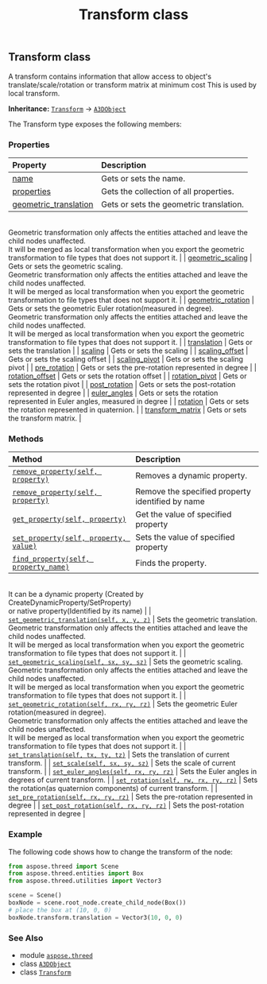 ﻿---
title: Transform class
second_title: Aspose.3D for Python via .NET API References
description: 
type: docs
weight: 230
url: /python-net/aspose.threed/transform/
is_root: false
---

## Transform class

A transform contains information that allow access to object's translate/scale/rotation or transform matrix at minimum cost
This is used by local transform.



**Inheritance:** [`Transform`](/3d/python-net/aspose.threed/transform) → 
[`A3DObject`](/3d/python-net/aspose.threed/a3dobject)



The Transform type exposes the following members:

### Properties
| Property | Description |
| :- | :- |
| [name](/3d/python-net/aspose.threed/transform/name) | Gets or sets the name. |
| [properties](/3d/python-net/aspose.threed/transform/properties) | Gets the collection of all properties. |
| [geometric_translation](/3d/python-net/aspose.threed/transform/geometric_translation) | Gets or sets the geometric translation. <br/>Geometric transformation only affects the entities attached and leave the child nodes unaffected.<br/>It will be merged as local transformation when you export the geometric transformation to file types that does not support it. |
| [geometric_scaling](/3d/python-net/aspose.threed/transform/geometric_scaling) | Gets or sets the geometric scaling. <br/>Geometric transformation only affects the entities attached and leave the child nodes unaffected.<br/>It will be merged as local transformation when you export the geometric transformation to file types that does not support it. |
| [geometric_rotation](/3d/python-net/aspose.threed/transform/geometric_rotation) | Gets or sets the geometric Euler rotation(measured in degree). <br/>Geometric transformation only affects the entities attached and leave the child nodes unaffected.<br/>It will be merged as local transformation when you export the geometric transformation to file types that does not support it. |
| [translation](/3d/python-net/aspose.threed/transform/translation) | Gets or sets the translation |
| [scaling](/3d/python-net/aspose.threed/transform/scaling) | Gets or sets the scaling |
| [scaling_offset](/3d/python-net/aspose.threed/transform/scaling_offset) | Gets or sets the scaling offset |
| [scaling_pivot](/3d/python-net/aspose.threed/transform/scaling_pivot) | Gets or sets the scaling pivot |
| [pre_rotation](/3d/python-net/aspose.threed/transform/pre_rotation) | Gets or sets the pre-rotation represented in degree |
| [rotation_offset](/3d/python-net/aspose.threed/transform/rotation_offset) | Gets or sets the rotation offset |
| [rotation_pivot](/3d/python-net/aspose.threed/transform/rotation_pivot) | Gets or sets the rotation pivot |
| [post_rotation](/3d/python-net/aspose.threed/transform/post_rotation) | Gets or sets the post-rotation represented in degree |
| [euler_angles](/3d/python-net/aspose.threed/transform/euler_angles) | Gets or sets the rotation represented in Euler angles, measured in degree |
| [rotation](/3d/python-net/aspose.threed/transform/rotation) | Gets or sets the rotation represented in quaternion. |
| [transform_matrix](/3d/python-net/aspose.threed/transform/transform_matrix) | Gets or sets the transform matrix. |


### Methods
| Method | Description |
| :- | :- |
| [`remove_property(self, property)`](/3d/python-net/aspose.threed/transform/remove_property/#aspose.threed.property) | Removes a dynamic property. |
| [`remove_property(self, property)`](/3d/python-net/aspose.threed/transform/remove_property/#system.string) | Remove the specified property identified by name |
| [`get_property(self, property)`](/3d/python-net/aspose.threed/transform/get_property/#system.string) | Get the value of specified property |
| [`set_property(self, property, value)`](/3d/python-net/aspose.threed/transform/set_property/#system.string-system.object) | Sets the value of specified property |
| [`find_property(self, property_name)`](/3d/python-net/aspose.threed/transform/find_property/#system.string) | Finds the property.<br/>It can be a dynamic property (Created by CreateDynamicProperty/SetProperty) <br/>or native property(Identified by its name) |
| [`set_geometric_translation(self, x, y, z)`](/3d/python-net/aspose.threed/transform/set_geometric_translation/#float-float-float) | Sets the geometric translation. <br/>Geometric transformation only affects the entities attached and leave the child nodes unaffected.<br/>It will be merged as local transformation when you export the geometric transformation to file types that does not support it. |
| [`set_geometric_scaling(self, sx, sy, sz)`](/3d/python-net/aspose.threed/transform/set_geometric_scaling/#float-float-float) | Sets the geometric scaling. <br/>Geometric transformation only affects the entities attached and leave the child nodes unaffected.<br/>It will be merged as local transformation when you export the geometric transformation to file types that does not support it. |
| [`set_geometric_rotation(self, rx, ry, rz)`](/3d/python-net/aspose.threed/transform/set_geometric_rotation/#float-float-float) | Sets the geometric Euler rotation(measured in degree). <br/>Geometric transformation only affects the entities attached and leave the child nodes unaffected.<br/>It will be merged as local transformation when you export the geometric transformation to file types that does not support it. |
| [`set_translation(self, tx, ty, tz)`](/3d/python-net/aspose.threed/transform/set_translation/#float-float-float) | Sets the translation of current transform. |
| [`set_scale(self, sx, sy, sz)`](/3d/python-net/aspose.threed/transform/set_scale/#float-float-float) | Sets the scale of current transform. |
| [`set_euler_angles(self, rx, ry, rz)`](/3d/python-net/aspose.threed/transform/set_euler_angles/#float-float-float) | Sets the Euler angles in degrees of current transform. |
| [`set_rotation(self, rw, rx, ry, rz)`](/3d/python-net/aspose.threed/transform/set_rotation/#float-float-float-float) | Sets the rotation(as quaternion components) of current transform. |
| [`set_pre_rotation(self, rx, ry, rz)`](/3d/python-net/aspose.threed/transform/set_pre_rotation/#float-float-float) | Sets the pre-rotation represented in degree |
| [`set_post_rotation(self, rx, ry, rz)`](/3d/python-net/aspose.threed/transform/set_post_rotation/#float-float-float) | Sets the post-rotation represented in degree |



### Example 


The following code shows how to change the transform of the node:

```python
from aspose.threed import Scene
from aspose.threed.entities import Box
from aspose.threed.utilities import Vector3

scene = Scene()
boxNode = scene.root_node.create_child_node(Box())
# place the box at (10, 0, 0)
boxNode.transform.translation = Vector3(10, 0, 0)

```

### See Also
* module [`aspose.threed`](..)
* class [`A3DObject`](/3d/python-net/aspose.threed/a3dobject)
* class [`Transform`](/3d/python-net/aspose.threed/transform)
